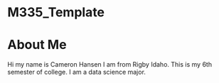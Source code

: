 # M335_Template

# About Me
Hi my name is Cameron Hansen I am from Rigby Idaho. This is my 6th semester of college.  I am a data science major.